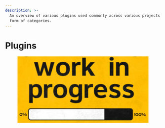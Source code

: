 ```yaml
---
description: >-
  An overview of various plugins used commonly across various projects in the
  form of categories.
---
```


# Plugins

<figure><img src="../../.gitbook/assets/image (256).png" alt=""><figcaption></figcaption></figure>
